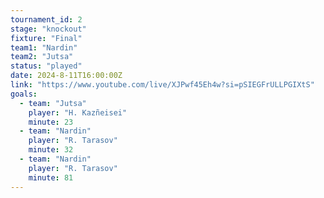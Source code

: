 ```yaml
---
tournament_id: 2
stage: "knockout"
fixture: "Final"
team1: "Nardin"
team2: "Jutsa"
status: "played"
date: 2024-8-11T16:00:00Z
link: "https://www.youtube.com/live/XJPwf45Eh4w?si=pSIEGFrULLPGIXtS"
goals:
  - team: "Jutsa"
    player: "H. Kazñeisei"
    minute: 23
  - team: "Nardin"
    player: "R. Tarasov"
    minute: 32
  - team: "Nardin"
    player: "R. Tarasov"
    minute: 81
---
```

